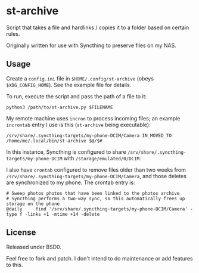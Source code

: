 # st-archive

Script that takes a file and hardlinks / copies it to a folder based on certain rules.

Originally written for use with Syncthing to preserve files on my NAS.

## Usage

Create a `config.ini` file in `$HOME/.config/st-archive` (obeys `$XDG_CONFIG_HOME`).
See the example file for details.

To run, execute the script and pass the path of a file to it:

```
python3 /path/to/st-archive.py $FILENAME
```

My remote machine uses `incron` to process incoming files; an example `incrontab` entry I use is
this (`st-archive` being executable):

```
/srv/share/.syncthing-targets/my-phone-DCIM/Camera IN_MOVED_TO /home/me/.local/bin/st-archive $@/$#
```

In this instance, Syncthing is configured to share
`/srv/share/.syncthing-targets/my-phone-DCIM` with `/storage/emulated/0/DCIM`.

I also have `crontab` configured to remove files older than two weeks from
`/srv/share/.syncthing-targets/my-phone-DCIM/Camera`, and those deletes are synchronized
to my phone.  The crontab entry is:

```
# Sweep photos photos that have been linked to the photos archive
# Syncthing performs a two-way sync, so this automatically frees up storage on the phone
@daily     find '/srv/share/.syncthing-targets/my-phone-DCIM/Camera' -type f -links +1 -mtime +14 -delete
```

## License

Released under BSD0.

Feel free to fork and patch.  I don't intend to do maintenance or add features to this.

